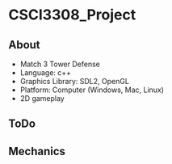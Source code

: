 # CSCI3308_Project


## About
- Match 3 Tower Defense
- Language: c++
- Graphics Library: SDL2, OpenGL
- Platform: Computer (Windows, Mac, Linux)
- 2D gameplay

## ToDo

## Mechanics
